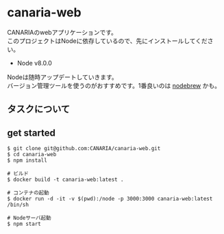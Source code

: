 # canaria-web

CANARIAのwebアプリケーションです。  
このプロジェクトはNodeに依存しているので、先にインストールしてください。

* Node v8.0.0

Nodeは随時アップデートしていきます。  
バージョン管理ツールを使うのがおすすめです。1番良いのは [nodebrew](https://github.com/hokaccha/nodebrew) かも。

## タスクについて

## get started

```
$ git clone git@github.com:CANARIA/canaria-web.git
$ cd canaria-web
$ npm install

# ビルド
$ docker build -t canaria-web:latest .

# コンテナの起動
$ docker run -d -it -v $(pwd):/node -p 3000:3000 canaria-web:latest /bin/sh

# Nodeサーバ起動
$ npm start
```
